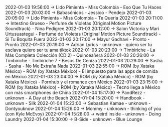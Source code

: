 2022-01-03 19:56:00 -> Lido Pimienta - Miss Colombia - Eso Que Tu Haces
2022-01-03 20:02:00 -> Babasónicos - Jessico - Pendejo
2022-01-03 20:05:00 -> Lido Pimienta - Miss Colombia - Te Queria
2022-01-03 20:11:00 -> Intestino Grueso - Perfume de Violetas (Original Motion Picture Soundtrack) - Nina Pedigree
2022-01-03 20:12:00 -> Salon Victoria y Mari Urtusuastegui - Perfume de Violetas (Original Motion Picture Soundtrack) - Si Tu Boquita Fuera
2022-01-03 20:17:00 -> Mayur Gadhavi - Pronto - Pronto
2022-01-03 20:19:00 -> Adrian Lyrics - unknown - quiero ser tu esclava quiero ser tu ama tiktok
2022-01-03 20:23:00 -> Timbiriche - La Más Completa Colección (CD 2) - Quinceañera
2022-01-03 20:26:00 -> Timbiriche - Timbiriche 7 - Besos De Ceniza
2022-01-03 20:29:00 -> Sasha - Sasha - No Me Extraña Nada
2022-01-03 22:55:00 -> ROM (by Xataka México) - ROM (by Xataka México) - El impuesto para las apps de comida en México
2022-01-03 23:04:00 -> ROM (by Xataka México) - ROM (by Xataka México) - Pornhub y el romance con México
2022-01-03 23:15:00 -> ROM (by Xataka México) - ROM (by Xataka México) - Tecno llega a México con más smartphones de China
2022-01-04 15:17:00 -> PandRezz - unknown - A Day at the Beach
2022-01-04 15:20:00 -> Handbook - unknown - Silk
2022-01-04 15:23:00 -> Sebastian Kamae - unknown - Dontyouknow
2022-01-04 15:26:00 -> Mommy - unknown - thinking of you (con Kyle McEvoy)
2022-01-04 15:28:00 -> weird inside - unknown - Doing Laundry
2022-01-04 15:30:00 -> B-Side - unknown - Blue Lounge
